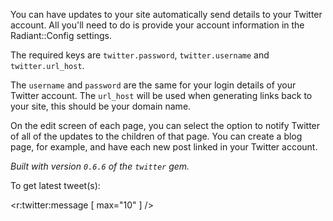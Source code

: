 You can have updates to your site automatically send details to your 
Twitter account. All you'll need to do is provide your account information 
in the Radiant::Config settings.

The required keys are `twitter.password`, `twitter.username` and `twitter.url_host`.

The `username` and `password` are the same for your login details of your Twitter
account. The `url_host` will be used when generating links back to your site, this 
should be your domain name.

On the edit screen of each page, you can select the option to notify Twitter
of all of the updates to the children of that page. You can create a blog page,
for example, and have each new post linked in your Twitter account.

_Built with version `0.6.6` of the `twitter` gem._

To get latest tweet(s):

<r:twitter:message [ max="10" ] /> 
